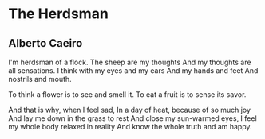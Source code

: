 # The Herdsman
## Alberto Caeiro
I'm herdsman of a flock.
The sheep are my thoughts
And my thoughts are all sensations.
I think with my eyes and my ears
And my hands and feet
And nostrils and mouth.

To think a flower is to see and smell it.
To eat a fruit is to sense its savor.

And that is why, when I feel sad,
In a day of heat, because of so much joy
And lay me down in the grass to rest
And close my sun-warmed eyes,
I feel my whole body relaxed in reality
And know the whole truth and am happy.